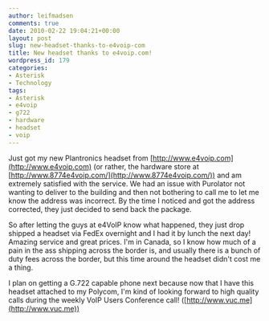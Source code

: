 ```yaml
---
author: leifmadsen
comments: true
date: 2010-02-22 19:04:21+00:00
layout: post
slug: new-headset-thanks-to-e4voip-com
title: New headset thanks to e4voip.com!
wordpress_id: 179
categories:
- Asterisk
- Technology
tags:
- Asterisk
- e4voip
- g722
- hardware
- headset
- voip
---
```


Just got my new Plantronics headset from [http://www.e4voip.com](http://www.e4voip.com) (or rather, the hardware store at [http://www.8774e4voip.com/](http://www.8774e4voip.com/)) and am extremely satisfied with the service. We had an issue with Purolator not wanting to deliver to the building and then not bothering to call me to let me know the address was incorrect. By the time I noticed and got the address corrected, they just decided to send back the package.

So after letting the guys at e4VoIP know what happened, they just drop shipped a headset via FedEx overnight and I had it by lunch the next day! Amazing service and great prices. I'm in Canada, so I know how much of a pain in the ass shipping across the border is, and usually there is a bunch of duty fees across the border, but this time around the headset didn't cost me a thing.

I plan on getting a G.722 capable phone next because now that I have this headset attached to my Polycom, I'm kind of looking forward to high quality calls during the weekly VoIP Users Conference call! ([http://www.vuc.me](http://www.vuc.me))
